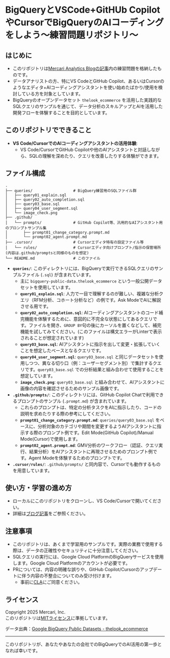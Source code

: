 # BigQueryとVSCode+GitHUb CopilotやCursorでBigQueryのAIコーディングをしよう〜練習問題リポジトリ〜

## はじめに

* このリポジトリは[Mercari Analytics Blogの記事](https://note.com/mercari_data/n/nfca7f28f1094)内の練習問題を格納したものです。
* データアナリストの方、特にVS CodeとGitHub Copilot、あるいはCursorのようなエディタ+AIコーディングアシスタントを使い始めたばかり/使用を検討している方を対象としています。  
* BigQueryのオープンデータセット `thelook_ecommerce` を活用した実践的なSQLクエリのサンプルを通じて、データ分析のスキルアップとAIを活用した開発フローを体験することを目的としています。

## このリポジトリでできること
*   **VS Code/CursorでのAIコーディングアシスタントの活用体験**: 
    *   VS Code/CursorでGitHub Copilotや他のAIアシスタントと対話しながら、SQLの理解を深めたり、クエリを改善したりする体験ができます。

## ファイル構成

```
.
├── queries/                  # BigQuery練習用のSQLファイル群
│   ├── query01_explain.sql
│   ├── query02_auto_completion.sql
│   ├── query03_base.sql
│   ├── query04_user_segment.sql
│   └── image_check.png
├── .github/
│   └── prompts/              # GitHub Copilot等、汎用的なAIアシスタント用のプロンプトサンプル集
│       ├── prompt01_change_category.prompt.md
│       └── prompt02_agent.prompt.md
├── .cursor/                  # Cursorエディタ特有の設定ファイル等
│   └── rules/                # Cursorエディタ向けプロンプト/指示の保管場所 (内容は.github/promptsと同様のものを想定)
└── README.md                 # このファイル
```

*   **`queries/`**: このディレクトリには、BigQueryで実行できるSQLクエリのサンプルファイル (`.sql`) が含まれています。
    *   主に `bigquery-public-data.thelook_ecommerce` という一般公開データセットを使用しています。
    *   **`query01_explain.sql`**: 人力で一目で理解するのが難しい、複雑な分析クエリ（RFM分析、コホート分析など）の例です。Ask ModeでAIに解説させる用です。
    *   **`query02_auto_completion.sql`**: AIコーディングアシスタントのコード補完機能を体験するために、意図的に不完全な状態にしてあるクエリです。ファイルを開き、`GROUP BY`句の後にカーソルを置くなどして、補完機能を試してみてください。(このファイルは構文エラーがLinterで表示されることが想定されています)
    *   **`query03_base.sql`**: AIアシスタントに指示を出して変更・拡張していくことを想定したベースとなるクエリです。
    *   **`query04_user_segment.sql`**: `query03_base.sql` と同じデータセットを使用しつつ、異なる切り口（例：ユーザーセグメント別）で集計するクエリです。`query03_base.sql` での分析結果と組み合わせて使用することを想定しています。
    *   **`image_check.png`**: `query03_base.sql` と組み合わせて、AIアシスタントに画像の内容を確認させるためのサンプル画像です。
*   **`.github/prompts/`**: このディレクトリには、GitHub Copilot Chatで利用できるプロンプトのサンプル (`.prompt.md`) が含まれています。
    *   これらのプロンプトは、特定の分析タスクをAIに指示したり、コードの説明を求めたりする際の参考にしてください。
    *   **`prompt01_change_category.prompt.md`**: `queries/query03_base.sql` をベースに、分析対象のカテゴリや期間を変更するようAIアシスタントに指示する際のプロンプト例です。Edit Mode(GitHub Copilot)/Manual Mode(Cursor)で使用します。
    *   **`prompt02_agent.prompt.md`**: GMV分析のワークフロー（認証、クエリ実行、結果分析）をAIアシスタントに再現させるためのプロンプト例です。Agent Modeを体験するためのプロンプトです。
*   **`.cursor/rules/`**:  `.github/prompts/` と同内容で、Cursorでも動作するものを用意しています。


## 使い方・学習の進め方
* ローカルにこのリポジトリをクローンし、VS Code/Cursorで開いてください。  
* 詳細は[ブログ記事](https://note.com/mercari_data/n/nfca7f28f1094)をご参照ください。  

## 注意事項
*   このリポジトリは、あくまで学習用のサンプルです。実際の業務で使用する際は、データの正確性やセキュリティに十分注意してください。
*   SQLクエリの実行には、Google Cloud PlatformのBigQueryサービスを使用します。Google Cloud Platformのアカウントが必要です。
*   PRについては、内容の明確な誤りや、GitHub Copilot/Cursorのアップデートに伴う内容の不整合についてのみ受け付けます。
    *   事前に[CLA](https://www.mercari.com/cla/)にご同意ください。
  
## ライセンス
Copyright 2025 Mercari, Inc.  
このリポジトリは[MITライセンス](LICENSE)に準拠しています。

データ出典：[Google BigQuery Public Datasets - thelook_ecommerce](https://console.cloud.google.com/marketplace/product/bigquery-public-data/thelook-ecommerce?hl=ja&inv=1&invt=AbxhBA&project=mercari-bq-analytics-jp-prod)

--- 

このリポジトリが、あなたやあなたの会社でのBigQueryでのAI活用の第一歩となれば幸いです。
